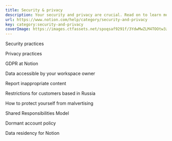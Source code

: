 ```yaml
---
title: Security & privacy
description: Your security and privacy are crucial. Read on to learn more about how we keep you and your data safe.
url: https://www.notion.com/help/category/security-and-privacy
key: category:security-and-privacy
coverImage: https://images.ctfassets.net/spoqsaf9291f/3YdwMwZLM4TOOtw3zhRapu/921aab4d60915dab285934890cec92af/trust_and_safety_thumb.png
---
```


Security practices

Privacy practices

GDPR at Notion

Data accessible by your workspace owner

Report inappropriate content

Restrictions for customers based in Russia

How to protect yourself from malvertising

Shared Responsibilities Model

Dormant account policy

Data residency for Notion